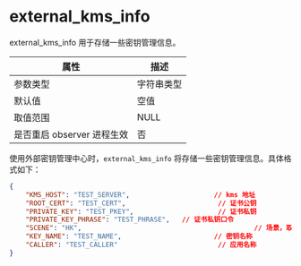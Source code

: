 external_kms_info 
======================================

external_kms_info 用于存储一些密钥管理信息。


|      **属性**      | **描述** |
|------------------|--------|
| 参数类型             | 字符串类型  |
| 默认值              | 空值     |
| 取值范围             | NULL   |
| 是否重启 observer 进程生效 | 否      |



使用外部密钥管理中心时，`external_kms_info` 将存储一些密钥管理信息。具体格式如下：

```json
{
    "KMS_HOST": "TEST_SERVER",                     // kms 地址
    "ROOT_CERT": "TEST_CERT",                       // 证书公钥
    "PRIVATE_KEY": "TEST_PKEY",                     // 证书私钥
    "PRIVATE_KEY_PHRASE": "TEST_PHRASE",   // 证书私钥口令
    "SCENE": "HK",                                           // 场景，取值包括 HK, ANT, HK_SM 和 ANT_SM
    "KEY_NAME": "TEST_NAME",                       // 密钥名称
    "CALLER": "TEST_CALLER"                         // 应用名称
}
```


